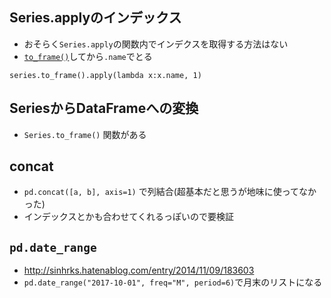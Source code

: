 ## Series.applyのインデックス
* おそらく`Series.apply`の関数内でインデクスを取得する方法はない
* [`to_frame()`](#SeriesからDataFrameへの変換)してから`.name`でとる
```
series.to_frame().apply(lambda x:x.name, 1)
```

## SeriesからDataFrameへの変換
* `Series.to_frame()` 関数がある

## concat
* `pd.concat([a, b], axis=1)` で列結合(超基本だと思うが地味に使ってなかった)
* インデックスとかも合わせてくれるっぽいので要検証

## `pd.date_range`

* http://sinhrks.hatenablog.com/entry/2014/11/09/183603
* `pd.date_range("2017-10-01", freq="M", period=6)`で月末のリストになる
